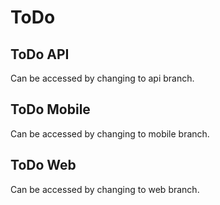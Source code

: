 # ToDo

## ToDo API
Can be accessed by changing to api branch.

## ToDo Mobile
Can be accessed by changing to mobile branch.

## ToDo Web
Can be accessed by changing to web branch.
